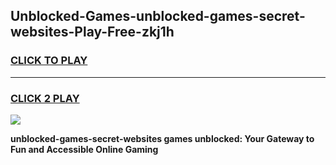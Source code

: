 
## Unblocked-Games-unblocked-games-secret-websites-Play-Free-zkj1h
<h3>
<a href="https://premium76.site?title=unblocked-games-secret-websites&ref=23A">CLICK TO PLAY</a></h3>
<hr>

<h3>
<a href="https://premium76.site?title=unblocked-games-secret-websites&ref=23A">CLICK 2 PLAY</a>
  
</h3>

<a href="https://premium76.site?title=unblocked-games-secret-websites&ref=23A"><img src="https://clearcache.store/games.png"></a>


**unblocked-games-secret-websites games unblocked: Your Gateway to Fun and Accessible Online Gaming**
